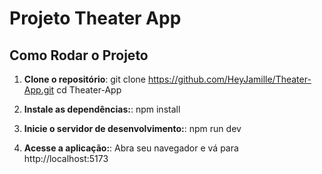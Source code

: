 # Projeto Theater App

## Como Rodar o Projeto

1. **Clone o repositório**:
   git clone https://github.com/HeyJamille/Theater-App.git
   cd Theater-App

2. **Instale as dependências:**:
   npm install
  
3. **Inicie o servidor de desenvolvimento:**:
   npm run dev

4. **Acesse a aplicação:**:
   Abra seu navegador e vá para http://localhost:5173
